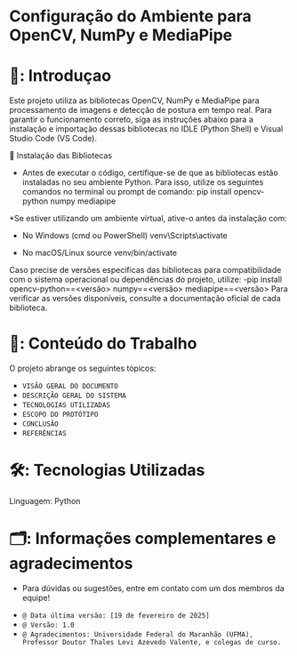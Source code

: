 # Configuração do Ambiente para OpenCV, NumPy e MediaPipe

# 📌: Introduçao

Este projeto utiliza as bibliotecas OpenCV, NumPy e MediaPipe para processamento de imagens e detecção de postura em tempo real. Para garantir o funcionamento correto, siga as instruções abaixo para a instalação e importação dessas bibliotecas no IDLE (Python Shell) e Visual Studio Code (VS Code).

👥 Instalação das Bibliotecas

* Antes de executar o código, certifique-se de que as bibliotecas estão instaladas no seu ambiente Python. Para isso, utilize os seguintes comandos no terminal ou prompt de comando: pip install opencv-python numpy mediapipe

*Se estiver utilizando um ambiente virtual, ative-o antes da instalação com:
- No Windows (cmd ou PowerShell)
venv\Scripts\activate  

- No macOS/Linux
source venv/bin/activate

Caso precise de versões específicas das bibliotecas para compatibilidade com o sistema operacional ou dependências do projeto, utilize:
-pip install opencv-python==<versão> numpy==<versão> mediapipe==<versão>
Para verificar as versões disponíveis, consulte a documentação oficial de cada biblioteca.


# 📖: Conteúdo do Trabalho

O projeto abrange os seguintes tópicos:

- `VISÃO GERAL DO DOCUMENTO`
- `DESCRIÇÃO GERAL DO SISTEMA`
- `TECNOLOGIAS UTILIZADAS`
- `ESCOPO DO PROTÓTIPO`
- `CONCLUSÃO`
- `REFERÊNCIAS`

# 🛠: Tecnologias Utilizadas

Linguagem: Python

# 🗂️: Informações complementares e agradecimentos

* Para dúvidas ou sugestões, entre em contato com um dos membros da equipe!

- `@ Data última versão: [19 de fevereiro de 2025]`
- `@ Versão: 1.0`
- `@ Agradecimentos: Universidade Federal do Maranhão (UFMA), Professor Doutor Thales Levi Azevedo Valente, e colegas de curso.`
